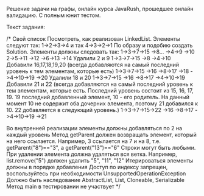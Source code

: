 Решение задачи на графы, онлайн курса JavaRush, прошедшее онлайн валидацию. С полным юнит тестом.

Текст задания:

/* Свой список
Посмотреть, как реализован LinkedList.
Элементы следуют так: 1->2->3->4  и так 4->3->2->1
По образу и подобию создать Solution.
Элементы должны следовать так:
1->3->7->15
    ->8...
 ->4->9
    ->10
2->5->11
    ->12
 ->6->13
    ->14
Удалили 2 и 9
1->3->7->15
    ->8
 ->4->10
Добавили 16,17,18,19,20 (всегда добавляются на самый последний уровень к тем элементам, которые есть)
1->3->7->15
       ->16
    ->8->17
       ->18
 ->4->10->19
        ->20
Удалили 18 и 20
1->3->7->15
       ->16
    ->8->17
 ->4->10->19
Добавили 21 и 22 (всегда добавляются на самый последний уровень к тем элементам, которые есть.
Последний уровень состоит из 15, 16, 17, 19. 19 последний добавленный элемент, 10 - его родитель.
На данный момент 10 не содержит оба дочерних элемента, поэтому 21 добавился к 10. 22 добавляется в следующий уровень.)
1->3->7->15->22
       ->16
    ->8->17
 ->4->10->19
        ->21

Во внутренней реализации элементы должны добавляться по 2 на каждый уровень
Метод getParent должен возвращать элемент, который на него ссылается.
Например, 3 ссылается на 7 и на 8, т.е.  getParent("8")=="3", а getParent("13")=="6"
Строки могут быть любыми.
При удалении элемента должна удаляться вся ветка. Например, list.remove("5") должен удалить "5", "11", "12"
Итерироваться элементы должны в порядке добавления
Доступ по индексу запрещен, воспользуйтесь при необходимости UnsupportedOperationException
Должно быть наследование AbstractList<String>, List<String>, Cloneable, Serializable
Метод main в тестировании не участвует
*/